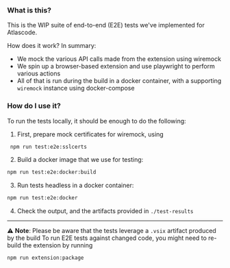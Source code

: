 ### What is this?

This is the WIP suite of end-to-end (E2E) tests we've implemented for Atlascode.

How does it work? In summary:

- We mock the various API calls made from the extension using wiremock
- We spin up a browser-based extension and use playwright to perform various actions
- All of that is run during the build in a docker container, with a supporting `wiremock` instance using docker-compose

### How do I use it?

To run the tests locally, it should be enough to do the following:

1.  First, prepare mock certificates for wiremock, using

```sh
 npm run test:e2e:sslcerts
```

2.  Build a docker image that we use for testing:

```sh
npm run test:e2e:docker:build
```

3.  Run tests headless in a docker container:

```sh
npm run test:e2e:docker
```

4. Check the output, and the artifacts provided in `./test-results`

---

⚠️ **Note**: Please be aware that the tests leverage a `.vsix` artifact produced by the build
To run E2E tests against changed code, you might need to re-build the extension by running

```sh
npm run extension:package
```
